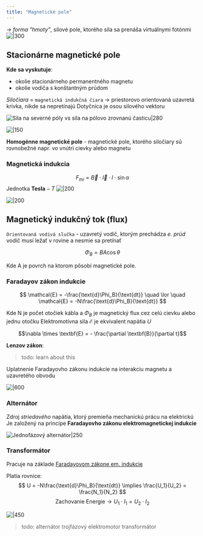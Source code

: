 ```yaml
---
title: "Magnetické pole"
---
```


-> *forma "hmoty"*, silové pole, ktorého sila sa prenáša virtuálnymi fotónmi
	![|300](attachments/výmena_virtuálneho_fotónu.png)


## Stacionárne magnetické pole
**Kde sa vyskutuje**:
- okolie stacionárneho permanentného magnetu
- okolie vodiča s konštantným prúdom

*Siločiara* = `magnetická indukčná čiara`
-> priestorovo orientovaná uzavretá krivka, nikde sa nepretínajú
Dotyčnica je osou silového vektoru

![Sila na severné póly vs sila na pólovo zrovnanú časticu|280](attachments/siločiary_magnetického_poľa.png)

![|150](attachments/magnetické_pole_v_okolí_elektrického_prúdu.png)

**Homogénne magnetické pole** - magnetické pole, ktorého siločiary sú rovnobežné
napr. vo vnútri cievky alebo magnetu

### Magnetická indukcia
$$F_{mi}=\vec{B}\cdot{}\vec{I}\cdot{}l\cdot{}\sin\alpha$$
Jednotka $\textbf{Tesla} - T$
![|200](attachments/indukcna_sila_2.jpg)

![|200](attachments/indukcna_sila.jpg)

## Magnetický indukčný tok (flux)

`Orientovaná vodivá slučka` - uzavretý vodič, ktorým prechádza *e. prúd*
vodič musí ležať v rovine a nesmie sa pretínať

$$\Phi_B = BA\cos\theta$$

Kde A je povrch na ktorom pôsobí magnetické pole.

### Faradayov zákon indukcie

$$
\mathcal{E} = -\frac{\text{d}\Phi_B}{\text{dt}} 
\quad \lor \quad 
\mathcal{E} = -N\frac{\text{d}\Phi_B}{\text{dt}}
$$

Kde N je počet otočiek kábla a $\Phi_B$ je magnetický flux cez celú cievku alebo jednu otočku
Elektromotívna sila $\mathcal{E}$ je ekvivalent napätia $U$

$$\nabla \times \textbf{E} = - \frac{\partial \textbf{B}}{\partial t}$$

**Lenzov zákon**:
> todo: learn about this

Uplatnenie Faradayovho zákonu indukcie na interakciu magnetu a uzavretého obvodu

![|600](attachments/lenzov_zákon.png)

### Alternátor

Zdroj *striedavého* napätia, ktorý premieňa mechanickú prácu na elektrickú
Je založený na princípe **Faradayovho zákonu elektromagnetickej indukcie**

![Jednofázový alternátor|250](attachments/Pasted%20image%2020221114111059.png)

### Transformátor

Pracuje na základe [Faradayovom zákone em. indukcie](#Faradayov%20zákon%20indukcie)

Platia rovnice:
$$ U = -N\frac{\text{d}\Phi_B}{\text{dt}} \implies \frac{U_1}{U_2} = \frac{N_1}{N_2} $$
$$ \text{Zachovanie Energie} \to U_1 \cdot I_1 = U_2 \cdot I_2 $$

![|450](attachments/transformátor.png)

> todo:
> alternátor
> trojfázový elektromotor
> transformátor